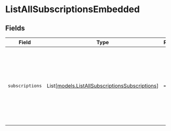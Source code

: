 # ListAllSubscriptionsEmbedded


## Fields

| Field                                                                                                                                                          | Type                                                                                                                                                           | Required                                                                                                                                                       | Description                                                                                                                                                    |
| -------------------------------------------------------------------------------------------------------------------------------------------------------------- | -------------------------------------------------------------------------------------------------------------------------------------------------------------- | -------------------------------------------------------------------------------------------------------------------------------------------------------------- | -------------------------------------------------------------------------------------------------------------------------------------------------------------- |
| `subscriptions`                                                                                                                                                | List[[models.ListAllSubscriptionsSubscriptions](../models/listallsubscriptionssubscriptions.md)]                                                               | :heavy_minus_sign:                                                                                                                                             | A list of subscription objects. For a complete reference of the subscription object, refer to the [Get subscription endpoint](get-subscription) documentation. |